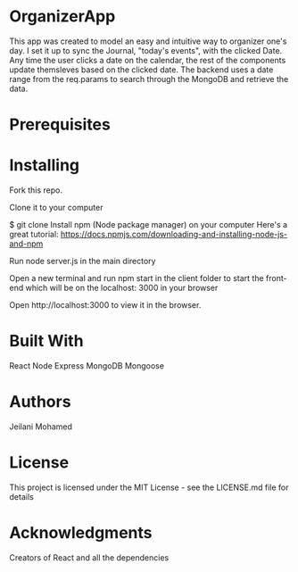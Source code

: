 # OrganizerApp
This app was created to model an easy and intuitive way to organizer one's day. I set it up to sync the Journal, "today's events", with the clicked Date. Any time the user clicks a date on the calendar, the rest of the components update themsleves based on the clicked date.
The backend uses a date range from the req.params to search through the MongoDB and retrieve the data. 


# Prerequisites

# Installing
Fork this repo.

Clone it to your computer

$ git clone <repo URL>
Install npm (Node package manager) on your computer
Here's a great tutorial: https://docs.npmjs.com/downloading-and-installing-node-js-and-npm

Run node server.js in the main directory

Open a new terminal and run npm start in the client folder to start the front-end which will be on the localhost: 3000 in your browser 


Open http://localhost:3000 to view it in the browser.



# Built With
React
Node
Express
MongoDB
Mongoose


# Authors
Jeilani Mohamed

# License
This project is licensed under the MIT License - see the LICENSE.md file for details

# Acknowledgments
Creators of React and all the dependencies
